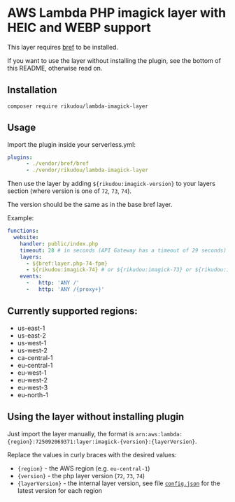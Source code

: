 # AWS Lambda PHP imagick layer with HEIC and WEBP support

This layer requires [bref](https://packagist.org/packages/bref/bref) to be installed.

If you want to use the layer without installing the plugin, see the bottom of this README, otherwise read on.

## Installation

`composer require rikudou/lambda-imagick-layer`

## Usage

Import the plugin inside your serverless.yml:

```yaml
plugins:
      - ./vendor/bref/bref
      - ./vendor/rikudou/lambda-imagick-layer
```

Then use the layer by adding `${rikudou:imagick-version}` to your layers section (where version is one of `72`, `73`, `74`).

The version should be the same as in the base bref layer.

Example: 

```yaml
functions:
  website:
    handler: public/index.php
    timeout: 28 # in seconds (API Gateway has a timeout of 29 seconds)
    layers:
      - ${bref:layer.php-74-fpm}
      - ${rikudou:imagick-74} # or ${rikudou:imagick-73} or ${rikudou:imagick-72}
    events:
      -   http: 'ANY /'
      -   http: 'ANY /{proxy+}'
```

## Currently supported regions:

- us-east-1
- us-east-2
- us-west-1
- us-west-2
- ca-central-1
- eu-central-1
- eu-west-1
- eu-west-2
- eu-west-3
- eu-north-1

## Using the layer without installing plugin

Just import the layer manually, the format is
`arn:aws:lambda:{region}:725092069371:layer:imagick-{version}:{layerVersion}`.

Replace the values in curly braces with the desired values:

- `{region}` - the AWS region (e.g. `eu-central-1`)
- `{version}` - the php layer version (`72`, `73`, `74`)
- `{layerVersion}` - the internal layer version, see file [`config.json`](config.json) for the latest version for each region
